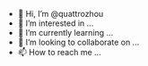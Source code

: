 - 👋 Hi, I’m @quattrozhou
- 👀 I’m interested in ...
- 🌱 I’m currently learning ...
- 💞️ I’m looking to collaborate on ...
- 📫 How to reach me ...

<!---
quattrozhou/quattrozhou is a ✨ special ✨ repository because its `README.md` (this file) appears on your GitHub profile.
You can click the Preview link to take a look at your changes.
--->
